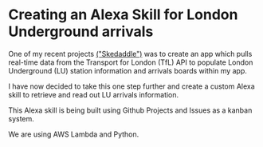 # Creating an Alexa Skill for London Underground arrivals

One of my recent projects [("Skedaddle")](http://suzeshardlow.com/skedaddle) was to create an app which pulls real-time data from the Transport for London (TfL) API to populate London Underground (LU) station information and arrivals boards within my app.

I have now decided to take this one step further and create a custom Alexa skill to retrieve and read out LU arrivals information.

This Alexa skill is being built using Github Projects and Issues as a kanban system.

We are using AWS Lambda and Python.
